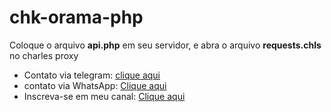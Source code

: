 # chk-orama-php
Coloque o arquivo **api.php** em seu servidor, e abra o arquivo **requests.chls** no charles proxy

* Contato via telegram: [clique aqui](https://t.me/pugno_fc)
* contato via WhatsApp: [Clique aqui](https://api.whatsapp.com/send?phone=5561996037036)
* Inscreva-se em meu canal: [Clique aqui](https://www.youtube.com/c/Pugno0)
